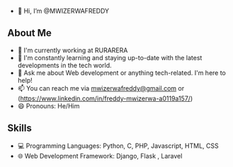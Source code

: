 - 👋 Hi, I’m @MWIZERWAFREDDY
## About Me

- 🔭 I'm currently working at RURARERA
- 🌱 I'm constantly learning and staying up-to-date with the latest developments in the tech world.
- 💬 Ask me about Web development or anything tech-related. I'm here to help!
- 📫 You can reach me via mwizerwafreddy@gmail.com or (https://www.linkedin.com/in/freddy-mwizerwa-a0119a157/)
- 😄 Pronouns: He/Him

## Skills

- 💻 Programming Languages: Python, C, PHP, Javascript, HTML, CSS
- 🌐 Web Development Framework: Django, Flask , Laravel
